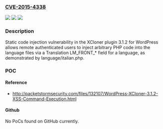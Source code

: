 ### [CVE-2015-4338](https://cve.mitre.org/cgi-bin/cvename.cgi?name=CVE-2015-4338)
![](https://img.shields.io/static/v1?label=Product&message=n%2Fa&color=blue)
![](https://img.shields.io/static/v1?label=Version&message=n%2Fa&color=blue)
![](https://img.shields.io/static/v1?label=Vulnerability&message=n%2Fa&color=brighgreen)

### Description

Static code injection vulnerability in the XCloner plugin 3.1.2 for WordPress allows remote authenticated users to inject arbitrary PHP code into the language files via a Translation LM_FRONT_* field for a language, as demonstrated by language/italian.php.

### POC

#### Reference
- http://packetstormsecurity.com/files/132107/WordPress-XCloner-3.1.2-XSS-Command-Execution.html

#### Github
No PoCs found on GitHub currently.

